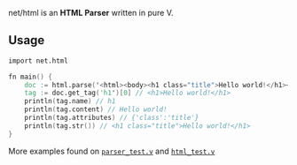 net/html is an **HTML Parser** written in pure V.

## Usage
```v oksyntax
import net.html

fn main() {
	doc := html.parse('<html><body><h1 class="title">Hello world!</h1></body></html>')
	tag := doc.get_tag('h1')[0] // <h1>Hello world!</h1>
	println(tag.name) // h1
	println(tag.content) // Hello world!
	println(tag.attributes) // {'class':'title'}
	println(tag.str()) // <h1 class="title">Hello world!</h1>
}
```
More examples found on [`parser_test.v`](parser_test.v) and [`html_test.v`](html_test.v)
